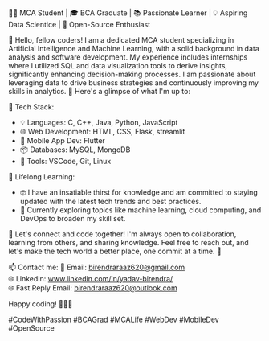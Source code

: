 👨‍💻 MCA Student | 🎓 BCA Graduate | 📚 Passionate Learner | 💡 Aspiring Data Scientice | 🚀 Open-Source Enthusiast 

👋 Hello, fellow coders! I am a dedicated MCA student specializing in Artificial Intelligence and Machine Learning, with a solid background in data analysis and software development. My experience includes internships where I utilized SQL and data visualization tools to derive insights, significantly enhancing decision-making processes. I am passionate about leveraging data to drive business strategies and continuously improving my skills in analytics.
🌟 Here's a glimpse of what I'm up to:


🔧 Tech Stack:
- 💡 Languages: C, C++, Java, Python, JavaScript
- 🌐 Web Development: HTML, CSS, Flask, streamlit
- 📱 Mobile App Dev: Flutter
- 📦 Databases: MySQL, MongoDB
- 🧩 Tools: VSCode, Git, Linux

📖 Lifelong Learning:
- 🤓 I have an insatiable thirst for knowledge and am committed to staying updated with the latest tech trends and best practices.
- 📝 Currently exploring topics like machine learning, cloud computing, and DevOps to broaden my skill set.

🤝 Let's connect and code together! I'm always open to collaboration, learning from others, and sharing knowledge. Feel free to reach out, and let's make the tech world a better place, one commit at a time. 🚀

📫 Contact me:
📧 Email: birendraraaz620@gmail.com<br>
🌐 LinkedIn: www.linkedin.com/in/yadav-birendra/<br>
🌐 Fast Reply Email: birendraraaz620@outlook.com<br>

Happy coding! 🚴‍♂️🚀<br>

#CodeWithPassion #BCAGrad #MCALife #WebDev #MobileDev #OpenSource
